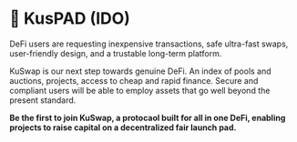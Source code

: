 # 🚀 KusPAD \(IDO\)

DeFi users are requesting inexpensive transactions, safe ultra-fast swaps, user-friendly design, and a trustable long-term platform.

KuSwap is our next step towards genuine DeFi. An index of pools and auctions, projects, access to cheap and rapid finance. Secure and compliant users will be able to employ assets that go well beyond the present standard.

**Be the first to join KuSwap, a protocaol built for all in one DeFi, enabling projects to raise capital on a decentralized fair launch pad.**  
  


